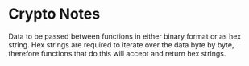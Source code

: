 Crypto Notes
============

Data to be passed between functions in either binary format or as hex
string. Hex strings are required to iterate over the data byte by byte,
therefore functions that do this will accept and return hex strings.

